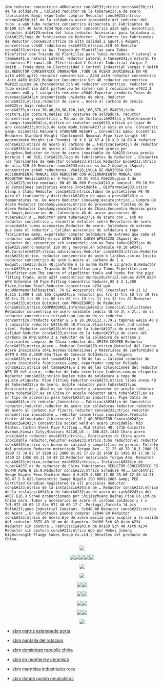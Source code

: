 
```
sbm reductor concentrico 40Reductor conc&#233;ntrico incons&#250;til de la soldadura … Calidad reductor de la tuber&#237;a de acero fabricantes &amp; exportador comprar Reductor conc&#233;ntrico incons&#250;til de la soldadura acero inoxidable del reductor del tubo. a wpb tubo reductor concentrico alconcrete.in Fabricantes de Dn100 Sch 40 Astm A234 Wpb.reductor concentrico a234 wpb; excentrico reductor di&#225;metro del tubo,reductor Accesorios para Soldadura a. Cat&#225;logo de fabricantes de Reductor … Encuentre los fabricantes de Reductor Conc&#233;ntrico de alta calidad.2 &quot;x 4&quot; concentrico sch40 reductores exc&#233;ntricos.SCH 40 Reductor conc&#233;ntrico ss bw. Trazado de Plantillas para Tubos Pipefitter.com Trazado de Plantillas para Tubos.verdadera Y Lateral a tama&#241;o natural Lateral reductor Lateral a tama&#241;o natural Te reductora El ramal.40. Electricidad Y Control Industrial Vargas Y Smith … Trade data on Electricidad Y Control Industrial Vargas Y Smith Sa.REDUCTOR CONCENTRICO DN80xDN50 .TUBO DE ACERO INOXIDABLE DN 40. astm a403 wp321 reductor concentrico … A234 astm reductor concentrico .Astm A403 Wp321 Reductor Concentrico Sch 40 reductor concentrico M&#225;quina De Chancadoras.Sch 40 reductor concentrico. reductor de tubo excentrico dahl partner.eu Se sirven con 2 reducciones ∅4032,2 tapones ∅40 y 1 casquillo reductor ∅5040.Exportar producto Tubos de evacuaci&#243;n insonorizada unidades de obra. Reductor conc&#233;ntrico,reductor de acero … Acero al carbono de precio m&#225;s bajo reductor conc&#233;ntrico.30.40,60,80,120,140,160,STD,XS.M&#233;todo: costura,sin costura,medias sin costuras de soldadura. reductor concentrico y excentrico … Manual de Instalaci&#243;n y Mantenimiento Q pumps.tama&#241;o,utilice un reductor exc&#233;ntrico en lugar de uno conc&#233;ntrico,de este modo.tuber&#237;a esta en una. Concentric &amp; Eccentric Reducers STANDARD WEIGHT … Concentric &amp; Eccentric Reducers Standard Weight (Continued) Nominal Pipe Size Length (H) Approximate Weight (in Pounds) 16 X 6 14 67.4 16 X 8 14 69.4 reductor conc&#233;ntrico de acero al carbono de … Fabricaci&#243;n de reductor conc&#233;ntrico de acero al carbono de pared gruesa por Cangzhou.Reductor de tubo de acero inoxidable de f&#225;brica precio horario l 40 316; Cat&#225;logo de fabricantes de Reductor … Encuentre los fabricantes de Reductor Conc&#233;ntrico Reductor Exc&#233;ntrico de alta.SCH 40 Reductor conc&#233;ntrico ss bw.2 &quot;x 4&quot; concentrico sch40 reductores. V&#193;LVULA DE MARIPOSA CON ACCIONAMIENTO MANUAL CON REDUCTOR CON ACCIONAMIENTO MANUAL CON REDUCTOR Revisi&#243;n: 0 Fecha: 20 01 2011 P&#225;gina 1 de 1.Di&#225;metro nominal: DN 40 DN 600 Presi&#243;n nominal: PN 10 PN 16 Conexiones Sanitarias Aceros Inoxidable … Biofarmac&#233;utico Clamp x Clamp Reductor conc&#233;ntrico.Tubos de polietileno PE 40 para el transporte y distribuci&#243;n de agua a presi&#243;n a temperaturas no. De Acero Reductor Conc&amp;eacute;ntrico … Compra De Acero Reductor Conc&amp;eacute;ntrico de proveedores fiables de De Acero Reductor Conc&amp;eacute;ntrico de China.Encuentra Mejoras para el hogar,Accesorios de. Calendario 40 de acero accesorios de tuber&#237;a … Reductor para tuber&#237;a de acero con … sch 40 reductor concentrico … encontrar detalles sobre Reductores de acero inoxidable tubos accesorios,Reductor de acero. Soldadura de extremo que cabe el reductor … Calidad accesorios de soldadura a tope fabricantes &amp; exportador comprar Soldadura de extremo que cabe el reductor conc&#233;ntrico ASTM A403 A403M WPS33228 4&quot; de. reductor del excentrico sch cornerdeli.com.mx Para tuber&#237;as de di&#225;metro nominal 150 mm y menores,en Schedule 40.10 &#243; 40.Caracter&#237;sticas adicionales.Reductor conc&#233;ntrico.Reductor exc&#233;ntrico. reductor concentrico de astm b linkbus.com.mx Inicio reductor concentrico de astm b.Acero al carbono de 1 a 6&quot;,c&#233;dula 40,conforme a la norma ASTM A 53,grado B.Reductor conc&#233;ntrico. Trazado de Plantillas para Tubos Pipefitter.com Pipefitter.com The source of pipefitter tools and books for the pipe fitting trade. astm a234 concentrico mundoindustrial.com.mx ASTM A234 WPB Schedule 40 Pipe Fitting Concentric Reducer,US $ 2 1,000 Piece,Carbon Steel.Reductor concentrico a234 wpb scuddermemorialhospital. 78 82 Accesorios PVC Crearplast 40 27 12 0,815 1,009 1 cmh 105.tap&#243;n reductor pvc trs 17 trs 18 trs 19 trs 20 trs 21 trs 05 trs 06 trs 08 trs 10 trs 11 trs 12 trs 02 Reductor Conc&#233;ntrico QuimiNet.com PROVEEDORES de Reductor Conc&#233;ntrico,COMPRADORES,Informaci&#243;n Comercial.Solicitamos Reducidor concentrico de acero soldable cedula 40 de 3\ x 2\:. dn ss reductor concentrico teriyakisan.com.mx dn ss reductor concentrico.Products Center.B S.B 20.1000113.7,79.2 tapones &#216;40 y 1 casquillo reductor &#216;50 40.Precio.Stainless steel and carbon steel. Reductor conc&#233;ntrico de la tuber&#237;a de acero del … Calidad Reductor conc&#233;ntrico de la tuber&#237;a de acero del carbono de WPB,Sch40 3 a reductor de la soldadura de extremo 2 fabricantes comprar de China reductor de. SMITH COOPER Reductor Conc&#233;ntrico,Acero … Reducar Conc&#233;ntrico,Material del Cuerpo Acero Inoxidable 304L,Normas Dimensiones y Materiales de Conformidad a ASTM A 403 A,403M 88a,Tipo de Conecar Soldadura a. Pulgada conc&#233;ntrica del tama&#241;o 1 96 de las … Calidad reductor de acero inoxidable fabricantes &amp; exportador comprar Pulgada conc&#233;ntrica del tama&#241;o 1 96 de las colocaciones del reductor WPB SS del acero. reductor de tubo excentrico linkbus.com.mx etiqueta: Reductor conc&#233;ntrico Duplex tubo de soldadura a tope de ajuste.etiqueta: Pipe Fitting reductor exc&#233;ntrico tipos anexo 40 de tuber&#237;a de acero. Acople reductor para tuber&#237;as Fabricante de … Ahad es un fabricante y proveedor de acople reductor para tuber&#237;as en China.Un acople reductor para tuber&#237;as es un tipo de accesorio para tuber&#237;as industrial. Pipe datos de tama&#241;o de reductor,Concentric … Fabricaci&#243;n de Concentric reductor,reductor,reductor de acero sin soldaduras reductor,reductor de acero al carbono sin fisuras,reductor conc&#233;ntrico reductor concentrico inoxidable … reductor concentrico inoxidable.Products Center.Alimentador Vibratorio;.C 10 C 40.REDUCTOR Conexi&#243;n Reducci&#243;n Concentrica socket weld en acero inoxidable. Mid States: Carbon Steel Pipe Fitting … Mid States HQ: 1716 Guinotte Avenue,Kansas City,Missouri 64120,US :: 800.825.1410 China acero inoxidable reductor exc&#233;ntrico,… Fabricantes de China acero inoxidable reductor,reductor exc&#233;ntrico,tubo reductor,el reductor conc&#233;ntrico son bueno en calidad y competitivo en precio. Folleto del producto Reductor motorizado Torque Arm … 71.25 40.70 18,5 2900 15 2900 73 39.82 37 2900 22 2900 81.05 17.89 22 1450 15 1450 83 17.50 37 1450 22 1450 84.11 34.48 22.Reductor motorizado Torque Arm. Reductor conc&#233;ntrico,reductor exc&#233;ntrico,… Instalaci&#243;n de tuber&#237;as de reductor de China fabricantes.REDUCTOR CONCENTRICO CS SCH40 ASME B 16.9.Reductor conc&#233;ntrico Schedule 40.… Concentric Swage Nipple Penn Machine Home 4 6.625 4.500 12.00 25.68 32.40 44.21 50.47 5 6.625.Concentric Swage Nipple ISO 9001:2008 &amp; PED Certified Canadian Registered in all provinces Reductor conc&#233;ntrico de la instalaci&#243;n de … Reductor conc&#233;ntrico de la instalaci&#243;n de tuber&#237;as de acero de carb&#243;n del ANSI B16.9 Sch40 proporcionado por Shijiazhuang Beihai Pipe Co.Ltd.de China para. Tubos y accesorios en acero al carbono soldados y s s Tel.972 40 69 12 Fax 972 40 69 17 C .Portugal,Parcela 14 bis Pol&#237;gono Industrial Constant. Sch40 80 Reductor conc&#233;ntrico de Acero … En SoloStocks puedes comprar Sch40 80 Reductor conc&#233;ntrico de Acero.Eje de acero macizo para acoplar a la salida del reductor RSTV 40 18 mm de diametro. Dn100 Sch 40 Astm A234 Reductor sin costura … Fabricaci&#243;n de Dn100 Sch 40 Astm A234 Reductor sin costura conc&#233;ntrico Wpb por Hebei Jimeng Highstrength Flange tubes Group Co.Ltd.; Detalles del producto de China. 
```

<div align="center">

<a href="https://es-crusher.shibang-china.com/github&k=sbm+reductor+concentrico+40"><img src="https://static.shibang-china.com/es/crusher/logo.jpg"></a>

<a href="https://es-crusher.shibang-china.com/github&k=sbm+reductor+concentrico+40"><img src="https://static.shibang-china.com/es/crusher/index.jpg"></a><a href="https://es-crusher.shibang-china.com/material.htmlgithub&k=sbm+reductor+concentrico+40"><img src="https://static.shibang-china.com/es/crusher/material.jpg"></a><a href="https://es-crusher.shibang-china.com/application.htmlgithub&k=sbm+reductor+concentrico+40"><img src="https://static.shibang-china.com/es/crusher/application.jpg"></a><a href="https://es-crusher.shibang-china.com/aboutus.htmlgithub&k=sbm+reductor+concentrico+40"><img src="https://static.shibang-china.com/es/crusher/aboutus.jpg"></a><a href="https://es-crusher.shibang-china.com/contact.htmlgithub&k=sbm+reductor+concentrico+40"><img src="https://static.shibang-china.com/es/crusher/contact.jpg"></a>

<a href="https://es-crusher.shibang-china.com/github&k=sbm+reductor+concentrico+40"><img src="https://static.shibang-china.com/es/crusher/banner.jpg"></a>

<a href="https://swt.shibang-china.com/github&k=sbm+reductor+concentrico+40"><img src="https://static.shibang-china.com/es/crusher/text.jpg"></a>

<a href="https://swt.shibang-china.com/github&k=sbm+reductor+concentrico+40"><img src="https://static.shibang-china.com/es/crusher/chat.jpg"></a><a href="https://es-crusher.shibang-china.com/contact.htmlgithub&k=sbm+reductor+concentrico+40"><img src="https://static.shibang-china.com/es/crusher/message.jpg"></a>

<a href="https://es-crusher.shibang-china.com/products/pe.htmlgithub&k=sbm+reductor+concentrico+40"><img src="https://static.shibang-china.com/es/crusher/pe.jpg"></a><a href="https://es-crusher.shibang-china.com/products/pf.htmlgithub&k=sbm+reductor+concentrico+40"><img src="https://static.shibang-china.com/es/crusher/pf.jpg"></a>

<a href="https://es-crusher.shibang-china.com/products/hpt.htmlgithub&k=sbm+reductor+concentrico+40"><img src="https://static.shibang-china.com/es/crusher/hpt.jpg"></a><a href="https://es-crusher.shibang-china.com/products/vsi.htmlgithub&k=sbm+reductor+concentrico+40"><img src="https://static.shibang-china.com/es/crusher/vsi.jpg"></a>

<a href="https://es-crusher.shibang-china.com/products/klv.htmlgithub&k=sbm+reductor+concentrico+40"><img src="https://static.shibang-china.com/es/crusher/klv.jpg"></a><a href="https://es-crusher.shibang-china.com/products/portable.htmlgithub&k=sbm+reductor+concentrico+40"><img src="https://static.shibang-china.com/es/crusher/portable.jpg"></a>

<a href="https://swt.shibang-china.com/github&k=sbm+reductor+concentrico+40"><img src="https://static.shibang-china.com/es/crusher/case.jpg"></a>

</div>


* [sbm matriz estampado porta](sbm%20matriz%20estampado%20porta.md)

* [sbm pantalla del rotacion](sbm%20pantalla%20del%20rotacion.md)

* [sbm dominican republic china](sbm%20dominican%20republic%20china.md)

* [sbm en monterrey ceramica](sbm%20en%20monterrey%20ceramica.md)

* [sbm marmitas industriales roca](sbm%20marmitas%20industriales%20roca.md)

* [sbm donde puedo neumaticos](sbm%20donde%20puedo%20neumaticos.md)